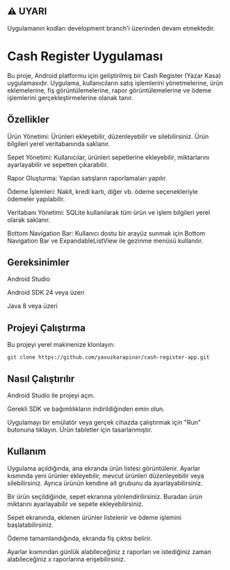 ## ⚠️ UYARI
Uygulamanın kodları development branch'i üzerinden devam etmektedir.

# Cash Register Uygulaması
Bu proje, Android platformu için geliştirilmiş bir Cash Register (Yazar Kasa) uygulamasıdır. Uygulama, kullanıcıların satış işlemlerini yönetmelerine, ürün eklemelerine, fiş görüntülemelerine, rapor görüntülemelerine ve ödeme işlemlerini gerçekleştirmelerine olanak tanır.

## Özellikler
Ürün Yönetimi: Ürünleri ekleyebilir, düzenleyebilir ve silebilirsiniz. Ürün bilgileri yerel veritabanında saklanır.

Sepet Yönetimi: Kullanıcılar, ürünleri sepetlerine ekleyebilir, miktarlarını ayarlayabilir ve sepetten çıkarabilir.

Rapor Oluşturma: Yapılan satışların raporlamaları yapılır.

Ödeme İşlemleri: Nakit, kredi kartı, diğer vb. ödeme seçenekleriyle ödemeler yapılabilir.

Veritabanı Yönetimi: SQLite kullanılarak tüm ürün ve işlem bilgileri yerel olarak saklanır.

Bottom Navigation Bar: Kullanıcı dostu bir arayüz sunmak için Bottom Navigation Bar ve ExpandableListView ile gezinme menüsü kullanılır.

## Gereksinimler

Android Studio

Android SDK 24 veya üzeri

Java 8 veya üzeri

## Projeyi Çalıştırma
Bu projeyi yerel makinenize klonlayın:

```
git clone https://github.com/yavuzkarapinar/cash-register-app.git
```

## Nasıl Çalıştırılır
Android Studio ile projeyi açın.

Gerekli SDK ve bağımlılıkların indirildiğinden emin olun.

Uygulamayı bir emülatör veya gerçek cihazda çalıştırmak için "Run" butonuna tıklayın. Ürün tabletler için tasarlanmıştır.

## Kullanım
Uygulama açıldığında, ana ekranda ürün listesi görüntülenir. Ayarlar kısmında yeni ürünler ekleyebilir, mevcut ürünleri düzenleyebilir veya silebilirsiniz. Ayrıca ürünün kendine ait grubunu da ayarlayabilirsiniz.

Bir ürün seçildiğinde, sepet ekranına yönlendirilirsiniz. Buradan ürün miktarını ayarlayabilir ve sepete ekleyebilirsiniz.

Sepet ekranında, eklenen ürünler listelenir ve ödeme işlemini başlatabilirsiniz.

Ödeme tamamlandığında, ekranda fiş çıktısı belirir. 

Ayarlar kısmından günlük alabileceğiniz z raporları ve istediğiniz zaman alabileceğiniz x raporlarına erişebilirsiniz.
